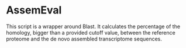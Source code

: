 AssemEval
=========

This script is a wrapper around Blast. It calculates the percentage of the homology, bigger than a provided cutoff value, between the reference proteome and the de novo assembled transcriptome sequences.
